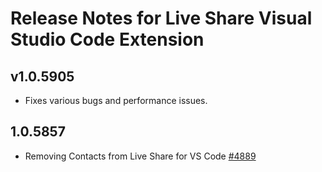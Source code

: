 # Release Notes for Live Share Visual Studio Code Extension

## v1.0.5905
- Fixes various bugs and performance issues.

## 1.0.5857
- Removing Contacts from Live Share for VS Code [#4889](https://github.com/MicrosoftDocs/live-share/issues/4889)
